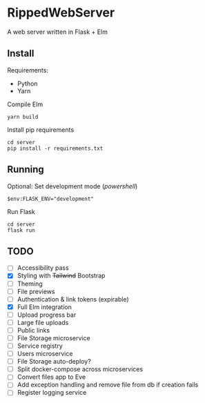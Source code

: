 # RippedWebServer

A web server written in Flask + Elm

## Install

Requirements:

- Python
- Yarn

Compile Elm

```
yarn build
```

Install pip requirements

```
cd server
pip install -r requirements.txt
```

## Running

Optional: Set development mode (_powershell_)

```
$env:FLASK_ENV="development"
```

Run Flask

```
cd server
flask run
```

## TODO

- [ ] Accessibility pass
- [x] Styling with <s>Tailwind</s> Bootstrap
- [ ] Theming
- [ ] File previews
- [ ] Authentication & link tokens (expirable)
- [x] Full Elm integration
- [ ] Upload progress bar
- [ ] Large file uploads
- [ ] Public links
- [ ] File Storage microservice
- [ ] Service registry
- [ ] Users microservice
- [ ] File Storage auto-deploy?
- [ ] Split docker-compose across microservices
- [ ] Convert files app to Eve
- [ ] Add exception handling and remove file from db if creation fails
- [ ] Register logging service
